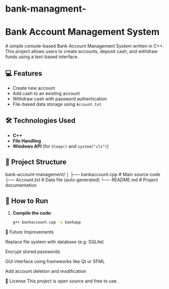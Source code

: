 # bank-managment-

# Bank Account Management System

A simple console-based Bank Account Management System written in C++. This project allows users to create accounts, deposit cash, and withdraw funds using a text-based interface.

## 💻 Features

- Create new account
- Add cash to an existing account
- Withdraw cash with password authentication
- File-based data storage using `Account.txt`

## 🛠 Technologies Used

- **C++**
- **File Handling**
- **Windows API** (for `Sleep()` and `system("cls")`)

## 📁 Project Structure

bank-account-management/
│
├── bankaccount.cpp # Main source code
├── Account.txt # Data file (auto-generated)
└── README.md # Project documentation



## 🚀 How to Run

1. **Compile the code**:
   ```bash
   g++ bankaccount.cpp -o bankapp

📝 Future Improvements

Replace file system with database (e.g. SQLite)

Encrypt stored passwords

GUI interface using frameworks like Qt or SFML

Add account deletion and modification

📜 License
This project is open source and free to use.

